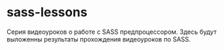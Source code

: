 # sass-lessons
Серия видеоуроков о работе с SASS предпроцессором.
Здесь будут выложенны результаты прохождения видеоуроков по SASS.
